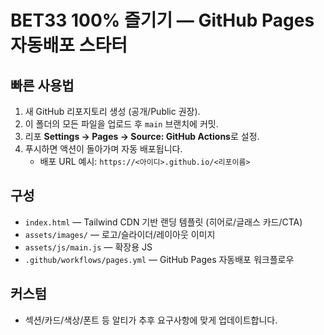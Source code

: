 # BET33 100% 즐기기 — GitHub Pages 자동배포 스타터

## 빠른 사용법
1) 새 GitHub 리포지토리 생성 (공개/Public 권장).  
2) 이 폴더의 모든 파일을 업로드 후 `main` 브랜치에 커밋.  
3) 리포 **Settings → Pages → Source: GitHub Actions**로 설정.  
4) 푸시하면 액션이 돌아가며 자동 배포됩니다.  
   - 배포 URL 예시: `https://<아이디>.github.io/<리포이름>`

## 구성
- `index.html` — Tailwind CDN 기반 랜딩 템플릿 (히어로/글래스 카드/CTA)
- `assets/images/` — 로고/슬라이더/레이아웃 이미지
- `assets/js/main.js` — 확장용 JS
- `.github/workflows/pages.yml` — GitHub Pages 자동배포 워크플로우

## 커스텀
- 섹션/카드/색상/폰트 등 알티가 추후 요구사항에 맞게 업데이트합니다.
